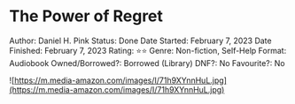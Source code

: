 # The Power of Regret

Author: Daniel H. Pink
Status: Done
Date Started: February 7, 2023
Date Finished: February 7, 2023
Rating: ⭐️⭐️
Genre: Non-fiction, Self-Help
Format: Audiobook
Owned/Borrowed?: Borrowed (Library)
DNF?: No
Favourite?: No

![https://m.media-amazon.com/images/I/71h9XYnnHuL.jpg](https://m.media-amazon.com/images/I/71h9XYnnHuL.jpg)
